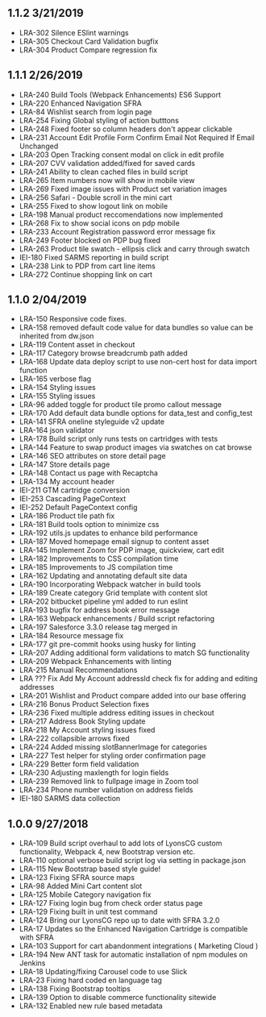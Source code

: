 
## 1.1.2  3/21/2019

- LRA-302	Silence ESlint warnings
- LRA-305	Checkout Card Validation bugfix
- LRA-304	Product Compare regression fix

## 1.1.1  2/26/2019

- LRA-240	Build Tools (Webpack Enhancements) ES6 Support
- LRA-220	Enhanced Navigation SFRA
- LRA-84	Wishlist search from login page
- LRA-254	Fixing Global styling of action butttons
- LRA-248	Fixed footer so column headers don't appear clickable
- LRA-231	Account Edit Profile Form Confirm Email Not Required If Email Unchanged
- LRA-203	Open Tracking consent modal on click in edit profile
- LRA-207	CVV validation added/fixed for saved cards
- LRA-241	Ability to clean cached files in build script
- LRA-265	Item numbers now will show in mobile view
- LRA-269	Fixed image issues with Product set variation images
- LRA-256	Safari - Double scroll in the mini cart
- LRA-255	Fixed to show logout link on mobile
- LRA-198	Manual product reccomendations now implemented
- LRA-268	Fix to show social icons on pdp mobile
- LRA-233	Account Registration password error message fix
- LRA-249	Footer blocked on PDP bug fixed
- LRA-263	Product tile swatch - ellipsis click and carry through swatch
- IEI-180	Fixed SARMS reporting in build script
- LRA-238	Link to PDP from cart line items
- LRA-272	Continue shopping link on cart

## 1.1.0  2/04/2019

- LRA-150	Responsive code fixes.
- LRA-158	removed default code value for data bundles so value can be inherited from dw.json
- LRA-119	Content asset in checkout
- LRA-117	Category browse breadcrumb path added
- LRA-168	Update data deploy script to use non-cert host for data import function
- LRA-165	verbose flag
- LRA-154	Styling issues
- LRA-155	Styling issues
- LRA-96	added toggle for product tile promo callout message
- LRA-170	Add default data bundle options for data_test and config_test
- LRA-141	SFRA oneline styleguide v2 update
- LRA-164	json validator
- LRA-178	Build script only runs tests on cartridges with tests
- LRA-144	Feature to swap product images via swatches on cat browse
- LRA-146	SEO attributes on store detail page
- LRA-147	Store details page
- LRA-148	Contact us page with Recaptcha
- LRA-134	My account header
- IEI-211	GTM cartridge conversion
- IEI-253	Cascading PageContext
- IEI-252	Default PageContext config
- LRA-186	Product tile path fix
- LRA-181	Build tools option to minimize css
- LRA-192	utils.js updates to enhance bild performance
- LRA-187	Moved homepage email signup to content asset
- LRA-145	Implement Zoom for PDP image, quickview, cart edit
- LRA-182	Improvements to CSS compilation time
- LRA-185	Improvements to JS compilation time
- LRA-162	Updating and annotating default site data
- LRA-190	Incorporating Webpack watcher in build tools
- LRA-189	Create category Grid template with content slot
- LRA-202	bitbucket pipeline yml added to run eslint
- LRA-193	bugfix for address book error message
- LRA-163	Webpack enhancements / Build script refactoring
- LRA-197	Salesforce 3.3.0 release tag merged in
- LRA-184	Resource message fix
- LRA-177	git pre-commit hooks using husky for linting
- LRA-207	Adding additional form validations to match SG functionality
- LRA-209	Webpack Enhancements with linting
- LRA-215	Manual Recommendations
- LRA ???	Fix Add My Account addressId check fix for adding and editing addresses
- LRA-201	Wishlist and Product compare added into our base offering
- LRA-216	Bonus Product Selection fixes
- LRA-236	Fixed multiple address editing issues in checkout
- LRA-217	Address Book Styling update
- LRA-218	My Account styling issues fixed
- LRA-222	collapsible arrows fixed
- LRA-224	Added missing slotBannerImage for categories
- LRA-227	Test helper for styling order confirmation page
- LRA-229	Better form field validation
- LRA-230	Adjusting maxlength for login fields
- LRA-239	Removed link to fullpage image in Zoom tool
- LRA-234	Phone number validation on address fields
- IEI-180	SARMS data collection

## 1.0.0  9/27/2018

- LRA-109 Build script overhaul to add lots of LyonsCG custom functionality, Webpack 4, new Bootstrap version etc.
- LRA-110 optional verbose build script log via setting in package.json
- LRA-115 New Bootstrap based style guide!
- LRA-123 Fixing SFRA source maps
- LRA-98 Added Mini Cart content slot
- LRA-125 Mobile Category navigation fix
- LRA-127 Fixing login bug from check order status page
- LRA-129 Fixing built in unit test command
- LRA-124 Bring our LyonsCG repo up to date with SFRA 3.2.0
- LRA-17 Updates so the Enhanced Navigation Cartridge is compatible with SFRA
- LRA-103 Support for cart abandonment integrations ( Marketing Cloud )
- LRA-194 New ANT task for automatic installation of npm modules on Jenkins
- LRA-18 Updating/fixing Carousel code to use Slick
- LRA-23 Fixing hard coded en language tag
- LRA-138 Fixing Bootstrap tooltips
- LRA-139 Option to disable commerce functionality sitewide
- LRA-132 Enabled new rule based metadata

